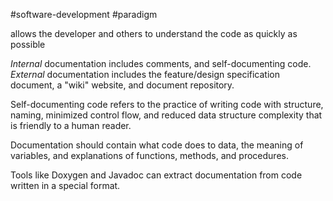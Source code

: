 
#software-development #paradigm 

allows the developer and others to understand the code as quickly as possible

*Internal* documentation includes comments, and self-documenting code. *External* documentation includes the feature/design specification document, a "wiki" website, and document repository.

Self-documenting code refers to the practice of writing code with structure, naming, minimized control flow, and reduced data structure complexity that is friendly to a human reader.

Documentation should contain what code does to data, the meaning of variables, and explanations of functions, methods, and procedures.

Tools like Doxygen and Javadoc can extract documentation from code written in a special format.
